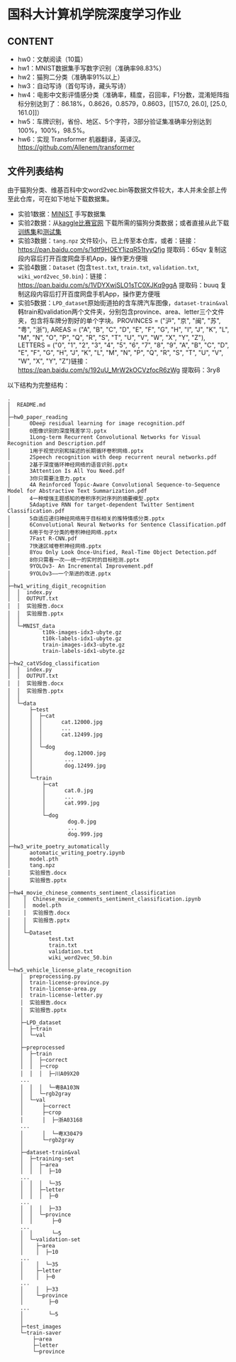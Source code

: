 # 国科大计算机学院深度学习作业

## CONTENT

- hw0：文献阅读（10篇）
- hw1：MNIST数据集手写数字识别（准确率98.83%）
- hw2：猫狗二分类（准确率91%以上）
- hw3：自动写诗（首句写诗，藏头写诗）
- hw4：电影中文影评情感分类（准确率，精度，召回率，F1分数，混淆矩阵指标分别达到了：86.18%，0.8626，0.8579，0.8603，[[157.0, 26.0], [25.0, 161.0]]）
- hw5：车牌识别，省份、地区、5个字符，3部分验证集准确率分别达到 100%，100%，98.5%。
- hw6：实现 Transformer 机器翻译，英译汉。 https://github.com/Allenem/transformer

## 文件列表结构

由于猫狗分类、维基百科中文word2vec.bin等数据文件较大，本人并未全部上传至此仓库，可在如下地址下载数据集。

- 实验1数据：[MINIST](http://yann.lecun.com/exdb/mnist/) 手写数据集
- 实验2数据：从[kaggle比赛官网](https://www.kaggle.com/c/dogs-vs-cats/data) 下载所需的猫狗分类数据；或者直接从此下载[训练集](https://yun.sfo2.digitaloceanspaces.com/pytorch_book/pytorch_book/data/dogcat/train.zip)和[测试集](https://yun.sfo2.digitaloceanspaces.com/pytorch_book/pytorch_book/data/dogcat/test1.zip)
- 实验3数据：`tang.npz` 文件较小，已上传至本仓库，或者：链接：https://pan.baidu.com/s/1dtf9HOEY1jzqR51tyyQfjg 提取码：65qv 复制这段内容后打开百度网盘手机App，操作更方便哦
- 实验4数据：`Dataset` (包含`test.txt`, `train.txt`, `validation.txt`, `wiki_word2vec_50.bin`)：链接：https://pan.baidu.com/s/1VDYXwjSLO1sTC0XJKq9ggA 
提取码：buuq 复制这段内容后打开百度网盘手机App，操作更方便哦
- 实验5数据：`LPD_dataset`原始街道拍的含车牌汽车图像，`dataset-train&val`韩train和validation两个文件夹，分别包含province、area、letter三个文件夹，包含将车牌分割好的单个字块。PROVINCES = ("沪", "京", "闽", "苏", "粤", "浙"), AREAS = ("A", "B", "C", "D", "E", "F", "G", "H", "I", "J", "K", "L", "M", "N", "O", "P", "Q", "R", "S", "T", "U", "V", "W", "X", "Y", "Z"), LETTERS = ("0", "1", "2", "3", "4", "5", "6", "7", "8", "9", "A", "B", "C", "D", "E", "F", "G", "H", "J", "K", "L", "M", "N", "P", "Q", "R", "S", "T", "U", "V", "W", "X", "Y", "Z")链接：https://pan.baidu.com/s/192uU_MrW2kOCVzfocR6zWg 
提取码：3ry8

以下结构为完整结构：            

```
.
│  README.md
│
├─hw0_paper_reading
│      0Deep residual learning for image recognition.pdf
│      0图像识别的深度残差学习.pptx
│      1Long-term Recurrent Convolutional Networks for Visual Recognition and Description.pdf
│      1用于视觉识别和描述的长期循环卷积网络.pptx
│      2Speech recognition with deep recurrent neural networks.pdf
│      2基于深度循环神经网络的语音识别.pptx
│      3Attention Is All You Need.pdf
│      3你只需要注意力.pptx
│      4A Reinforced Topic-Aware Convolutional Sequence-to-Sequence Model for Abstractive Text Summarization.pdf
│      4一种增强主题感知的卷积序列对序列的摘要模型.pptx
│      5Adaptive RNN for target-dependent Twitter Sentiment Classification.pdf
│      5自适应递归神经网络用于目标相关的推特情感分类.pptx
│      6Convolutional Neural Networks for Sentence Classification.pdf
│      6用于句子分类的卷积神经网络.pptx
│      7Fast R-CNN.pdf
│      7快速区域卷积神经网络.pptx
│      8You Only Look Once-Unified, Real-Time Object Detection.pdf
│      8你只需看一次——统一的实时的目标检测.pptx
│      9YOLOv3- An Incremental Improvement.pdf
│      9YOLOv3——一个渐进的改进.pptx
│
├─hw1_writing_digit_recognition
│  │  index.py
│  │  OUTPUT.txt
│  │  实验报告.docx
│  │  实验报告.pptx
│  │
│  └─MNIST_data
│          t10k-images-idx3-ubyte.gz
│          t10k-labels-idx1-ubyte.gz
│          train-images-idx3-ubyte.gz
│          train-labels-idx1-ubyte.gz
│
├─hw2_catVSdog_classification
│  │  index.py
│  │  OUTPUT.txt
│  │  实验报告.docx
│  │  实验报告.pptx
│  │
│  └─data
│      ├─test
│      │  ├─cat
│      │  │      cat.12000.jpg
│      │  │      ...
│      │  │      cat.12499.jpg
│      │  │
│      │  └─dog
│      │          dog.12000.jpg
│      │          ...
│      │          dog.12499.jpg
│      │
│      └─train
│          ├─cat
│          │      cat.0.jpg
│          │      ...
│          │      cat.999.jpg
│          │
│          └─dog
│                  dog.0.jpg
│                  ...
│                  dog.999.jpg
│
├─hw3_write_poetry_automatically
│      aotomatic_writing_poetry.ipynb
│      model.pth
│      tang.npz
│      实验报告.docx
│      实验报告.pptx
│
├─hw4_movie_chinese_comments_sentiment_classification
│    │  Chinese_movie_comments_sentiment_classification.ipynb
│    │  model.pth
│    │  实验报告.docx
│    │  实验报告.pptx
│    │
│    └─Dataset
│            test.txt
│            train.txt
│            validation.txt
│            wiki_word2vec_50.bin
│
└─hw5_vehicle_license_plate_recognition
    │  preprocessing.py
    │  train-license-province.py
    │  train-license-area.py
    │  train-license-letter.py
    │  实验报告.docx
    │  实验报告.pptx
    │  
    ├─LPD_dataset
    │  ├─train
    │  └─val
    │  
    ├─preprocessed
    │  ├─train
    │  │  ├─correct
    │  │  ├─crop
    │  │  │  ├─川A09X20
    ...
    │  │  │  └─粤BA103N
    │  │  └─rgb2gray
    │  └─val
    │      ├─correct
    │      ├─crop
    │      │  ├─浙A03168
    ...
    │      │  └─粤X30479
    │      └─rgb2gray
    │  
    ├─dataset-train&val
    │  ├─training-set
    │  │  ├─area
    │  │  │  ├─10
    ...
    │  │  │  └─35
    │  │  ├─letter
    │  │  │  ├─0
    ...
    │  │  │  ├─33
    │  │  └─province
    │  │      ├─0
    ...
    │  │      └─5
    │  └─validation-set
    │    ├─area
    │    │  ├─10
    ...
    │    │  └─35
    │    ├─letter
    │    │  ├─0
    ...
    │    │  ├─33
    │    └─province
    │        ├─0
    ...
    │        └─5
    │  
    ├─test_images
    └─train-saver
        ├─area
        ├─letter
        └─province
```
